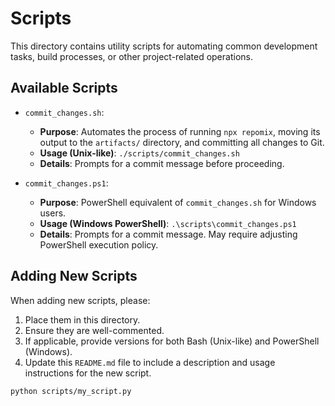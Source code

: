 # Scripts

This directory contains utility scripts for automating common development tasks, build processes, or other project-related operations.

## Available Scripts

- `commit_changes.sh`:
  - **Purpose**: Automates the process of running `npx repomix`, moving its output to the `artifacts/` directory, and committing all changes to Git.
  - **Usage (Unix-like)**: `./scripts/commit_changes.sh`
  - **Details**: Prompts for a commit message before proceeding.

- `commit_changes.ps1`:
  - **Purpose**: PowerShell equivalent of `commit_changes.sh` for Windows users.
  - **Usage (Windows PowerShell)**: `.\scripts\commit_changes.ps1`
  - **Details**: Prompts for a commit message. May require adjusting PowerShell execution policy.

## Adding New Scripts

When adding new scripts, please:
1.  Place them in this directory.
2.  Ensure they are well-commented.
3.  If applicable, provide versions for both Bash (Unix-like) and PowerShell (Windows).
4.  Update this `README.md` file to include a description and usage instructions for the new script.

```bash
python scripts/my_script.py
```

